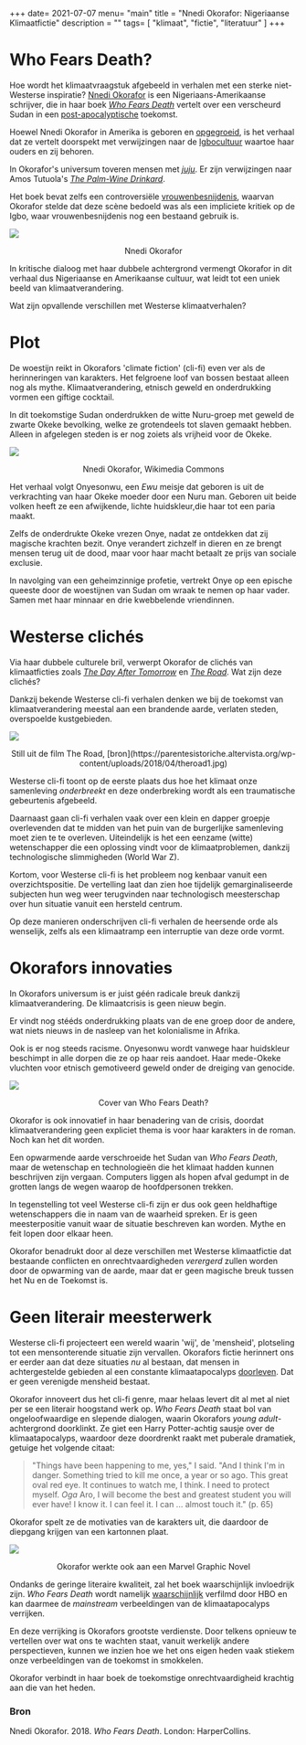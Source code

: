 +++
date= 2021-07-07
menu= "main"
title = "Nnedi Okorafor: Nigeriaanse Klimaatfictie"
description = ""
tags= [
    "klimaat",
	"fictie",
    "literatuur"
]
+++

# Who Fears Death? 

Hoe wordt het klimaatvraagstuk afgebeeld in verhalen met een sterke niet-Westerse inspiratie? <!--more--> [Nnedi Okorafor](https://en.wikipedia.org/wiki/Nnedi_Okorafor) is een Nigeriaans-Amerikaanse schrijver, die in haar boek [*Who Fears Death*](http://fantasyhotlist.blogspot.com/2010/08/excerpt-from-nnedi-okorafors-who-fears.html) vertelt over een verscheurd Sudan in een [post-apocalyptische](https://www.de-klos.net/posts/paniek/) toekomst. 

Hoewel Nnedi Okorafor in Amerika is geboren en [opgegroeid](https://mosaicmagazine.org/nnedi-okorafor-interview/), is het verhaal dat ze vertelt doorspekt met verwijzingen naar de [Igbocultuur](https://www.igboguide.org/) waartoe haar ouders en zij behoren. 

In Okorafor's universum toveren mensen met [*juju*](https://www.merriam-webster.com/dictionary/juju). Er zijn verwijzingen naar Amos Tutuola's [*The Palm-Wine Drinkard*](https://www.goodreads.com/book/show/944103.The_Palm_Wine_Drinkard). 

Het boek bevat zelfs een controversiële [vrouwenbesnijdenis](https://www.goodreads.com/author_blog_posts/1090064-a-review-of-who-fears-death-by-acclaimed-author-steven-barnes), waarvan Okorafor stelde dat deze scène bedoeld was als een impliciete kritiek op de Igbo, waar vrouwenbesnijdenis nog een bestaand gebruik is. 

![](https://citas.in/media/authors/none_0Gum3B4.jpeg)

<p style="text-align: center;">Nnedi Okorafor</p>

In kritische dialoog met haar dubbele achtergrond vermengt Okorafor in dit verhaal dus Nigeriaanse en Amerikaanse cultuur, wat leidt tot een uniek beeld van klimaatverandering. 

Wat zijn opvallende verschillen met Westerse klimaatverhalen?

# Plot

De woestijn reikt in Okorafors 'climate fiction' (cli-fi) even ver als de herinneringen van karakters. Het felgroene loof van bossen bestaat alleen nog als mythe. Klimaatverandering, etnisch geweld en onderdrukking vormen een giftige cocktail. 

In dit toekomstige Sudan onderdrukken de witte Nuru-groep met geweld de zwarte Okeke bevolking, welke ze grotendeels tot slaven gemaakt hebben. Alleen in afgelegen steden is er nog zoiets als vrijheid voor de Okeke. 

![](https://upload.wikimedia.org/wikipedia/commons/thumb/f/f7/Nnedi_Okorafor_with_insects.jpg/640px-Nnedi_Okorafor_with_insects.jpg)

<p style="text-align: center;"> Nnedi Okorafor, Wikimedia Commons </p> 

Het verhaal volgt Onyesonwu, een *Ewu* meisje dat geboren is uit de verkrachting van haar Okeke moeder door een Nuru man. Geboren uit beide volken heeft ze een afwijkende, lichte huidskleur,die haar tot een paria maakt. 

Zelfs de onderdrukte Okeke vrezen Onye, nadat ze ontdekken dat zij magische krachten bezit. Onye verandert zichzelf in dieren en ze brengt mensen terug uit de dood, maar voor haar macht betaalt ze prijs van sociale exclusie. 

In navolging van een geheimzinnige profetie, vertrekt Onye op een epische queeste door de woestijnen van Sudan om wraak te nemen op haar vader. Samen met haar minnaar en drie kwebbelende vriendinnen.

# Westerse clichés 

Via haar dubbele culturele bril, verwerpt Okorafor de clichés van klimaatficties zoals [*The Day After Tomorrow*](https://www.youtube.com/watch?v=LFo67gEQVU4) en [*The Road*](https://www.youtube.com/watch?v=94KcI0gLq1A). Wat zijn deze clichés?

Dankzij bekende Westerse cli-fi verhalen denken we bij de toekomst van klimaatverandering meestal aan een brandende aarde, verlaten steden, overspoelde kustgebieden. 

![](https://parentesistoriche.altervista.org/wp-content/uploads/2018/04/theroad1.jpg)
<p style="text-align: center;">Still uit de film The Road, [bron](https://parentesistoriche.altervista.org/wp-content/uploads/2018/04/theroad1.jpg)</p>

Westerse cli-fi toont op de eerste plaats dus hoe het klimaat onze samenleving *onderbreekt* en deze onderbreking wordt als een traumatische gebeurtenis afgebeeld. 

Daarnaast gaan cli-fi verhalen vaak over een klein en dapper groepje overlevenden dat te midden van het puin van de burgerlijke samenleving moet zien te te overleven. Uiteindelijk is het een eenzame (witte) wetenschapper die een oplossing vindt voor de klimaatproblemen, dankzij technologische slimmigheden (World War Z).

Kortom, voor Westerse cli-fi is het probleem nog kenbaar vanuit een overzichtspositie. De vertelling laat dan zien hoe tijdelijk gemarginaliseerde subjecten hun weg weer terugvinden naar technologisch meesterschap over hun situatie vanuit een hersteld centrum. 

Op deze manieren onderschrijven cli-fi verhalen de heersende orde als wenselijk, zelfs als een klimaatramp een interruptie van deze orde vormt. 

# Okorafors innovaties 

In Okorafors universum is er juist géén radicale breuk dankzij klimaatverandering. De klimaatcrisis is geen nieuw begin. 

Er vindt nog stééds onderdrukking plaats van de ene groep door de andere, wat niets nieuws in de nasleep van het kolonialisme in Afrika. 

Ook is er nog steeds racisme. Onyesonwu wordt vanwege haar huidskleur beschimpt in alle dorpen die ze op haar reis aandoet. Haar mede-Okeke vluchten voor etnisch gemotiveerd geweld onder de dreiging van genocide. 

![](http://2.bp.blogspot.com/-cFFV78u2FGc/U9UPJ9lW2iI/AAAAAAAAC0g/NIAjf48TGlA/s1600/who+fears+death.jpg)

<p style="text-align: center;">Cover van Who Fears Death?</p>

Okorafor is ook innovatief in haar benadering van de crisis, doordat klimaatverandering geen expliciet thema is voor haar karakters in de roman. Noch kan het dit worden. 

Een opwarmende aarde verschroeide het Sudan van *Who Fears Death*, maar de wetenschap en technologieën die het klimaat hadden kunnen beschrijven zijn vergaan. Computers liggen als hopen afval gedumpt in de grotten langs de wegen waarop de hoofdpersonen trekken. 

In tegenstelling tot veel Westerse cli-fi zijn er dus ook geen heldhaftige wetenschappers die in naam van de waarheid spreken. Er is geen meesterpositie vanuit waar de situatie beschreven kan worden. Mythe en feit lopen door elkaar heen. 

Okorafor benadrukt door al deze verschillen met Westerse klimaatfictie dat bestaande conflicten en onrechtvaardigheden *verergerd* zullen worden door de opwarming van de aarde, maar dat er geen magische breuk tussen het Nu en de Toekomst is. 

# Geen literair meesterwerk 

Westerse cli-fi projecteert een wereld waarin 'wij', de 'mensheid', plotseling tot een mensonterende situatie zijn vervallen. Okorafors fictie herinnert ons er eerder aan dat deze situaties *nu* al bestaan, dat mensen in achtergestelde gebieden al een constante klimaatapocalyps [doorleven](https://www.vrt.be/vrtnws/nl/2021/04/30/hongersnood-madagaskar/). Dat er geen verenigde mensheid bestaat.

Okorafor innoveert dus het cli-fi genre, maar helaas levert dit al met al niet per se een literair hoogstand werk op. *Who Fears Death* staat bol van ongeloofwaardige en slepende dialogen, waarin Okorafors *young adult*-achtergrond doorklinkt. Ze giet een Harry Potter-achtig sausje over de klimaatapocalyps, waardoor deze doordrenkt raakt met puberale dramatiek, getuige het volgende citaat:

> "Things have been happening to me, yes," I said. "And I think I'm in danger. Something tried to kill me once, a year or so ago. This great oval red eye. It continues to watch me, I think. I need to protect myself. *Oga* Aro, I will become the best and greatest student you will ever have! I know it. I can feel it. I can ... almost touch it." (p. 65)

Okorafor spelt ze de motivaties van de karakters uit, die daardoor de diepgang krijgen van een kartonnen plaat. 

![](https://i.guim.co.uk/img/media/f76c89afe1e7f90f8b0ed86a37b86cc9783f7b70/80_70_679_407/master/679.jpg?width=620&quality=85&auto=format&fit=max&s=90667ffdf5a1f4bfbec64af3d42bc540)

<p style="text-align: center;">Okorafor werkte ook aan een Marvel Graphic Novel</p>

Ondanks de geringe literaire kwaliteit, zal het boek waarschijnlijk invloedrijk zijn. *Who Fears Death* wordt namelijk [waarschijnlijk](https://winteriscoming.net/2021/02/18/tessa-thompson-joins-george-rr-martin-produce-who-fears-death-fantasy-hbo/) verfilmd door HBO en kan daarmee de *mainstream* verbeeldingen van de klimaatapocalyps verrijken. 

En deze verrijking is Okorafors grootste verdienste. Door telkens opnieuw te vertellen over wat ons te wachten staat, vanuit werkelijk andere perspectieven, kunnen we inzien hoe we het ons eigen heden vaak stiekem onze verbeeldingen van de toekomst in smokkelen. 

Okorafor verbindt in haar boek de toekomstige onrechtvaardigheid krachtig aan die van het heden. 

### Bron

Nnedi Okorafor. 2018. *Who Fears Death*. London: HarperCollins.
